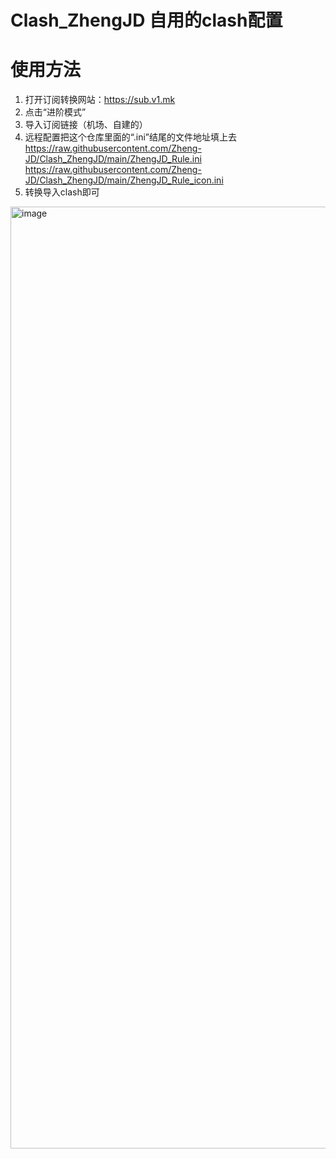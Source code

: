 # Clash_ZhengJD 自用的clash配置

# 使用方法
1. 打开订阅转换网站：https://sub.v1.mk
2. 点击“进阶模式”
3. 导入订阅链接（机场、自建的）
4. 远程配置把这个仓库里面的“.ini”结尾的文件地址填上去
https://raw.githubusercontent.com/Zheng-JD/Clash_ZhengJD/main/ZhengJD_Rule.ini  
https://raw.githubusercontent.com/Zheng-JD/Clash_ZhengJD/main/ZhengJD_Rule_icon.ini  
6. 转换导入clash即可
<img width="1507" alt="image" src="https://github.com/Flora-air/custom-network-rules/assets/62434508/af364757-53e7-4b46-a088-fb047e4ab9c3">


